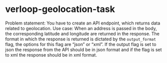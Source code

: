 # verloop-geolocation-task
Problem statement: You have to create an API endpoint, which returns data related to geolocation.  Use case: When an address is passed in the body, the corresponding latitude and longitude are returned in the response. The format in which the response is returned is dictated by the `output_format` flag, the options for this flag are “json” or “xml”. If the output flag is set to json the response from the API should be in json format and if the flag is set to xml the response should be in xml format.
